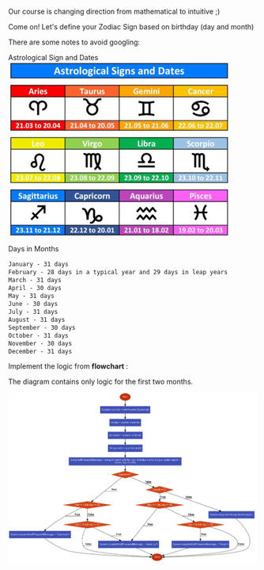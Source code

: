 Our course is changing direction from mathematical to intuitive ;)

Come on! Let's define your Zodiac Sign based on birthday (day and month)

There are some notes to avoid googling:

Astrological Sign and Dates
![img_1.png](img_1.png)

Days in Months
```
January - 31 days
February - 28 days in a typical year and 29 days in leap years
March - 31 days
April - 30 days
May - 31 days
June - 30 days
July - 31 days
August - 31 days
September - 30 days
October - 31 days
November - 30 days
December - 31 days
```

Implement the logic from **flowchart** :

The diagram contains only logic for the first two months.

![img.png](img.png)
